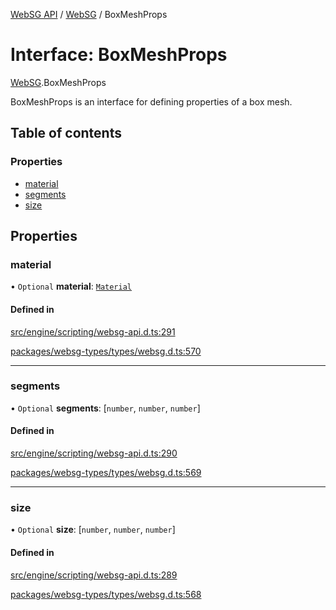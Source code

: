 [WebSG API](../README.md) / [WebSG](../modules/WebSG.md) / BoxMeshProps

# Interface: BoxMeshProps

[WebSG](../modules/WebSG.md).BoxMeshProps

BoxMeshProps is an interface for defining properties of a box mesh.

## Table of contents

### Properties

- [material](WebSG.BoxMeshProps.md#material)
- [segments](WebSG.BoxMeshProps.md#segments)
- [size](WebSG.BoxMeshProps.md#size)

## Properties

### material

• `Optional` **material**: [`Material`](../classes/WebSG.Material.md)

#### Defined in

[src/engine/scripting/websg-api.d.ts:291](https://github.com/thirdroom/thirdroom/blob/fe402010/src/engine/scripting/websg-api.d.ts#L291)

[packages/websg-types/types/websg.d.ts:570](https://github.com/thirdroom/thirdroom/blob/fe402010/packages/websg-types/types/websg.d.ts#L570)

___

### segments

• `Optional` **segments**: [`number`, `number`, `number`]

#### Defined in

[src/engine/scripting/websg-api.d.ts:290](https://github.com/thirdroom/thirdroom/blob/fe402010/src/engine/scripting/websg-api.d.ts#L290)

[packages/websg-types/types/websg.d.ts:569](https://github.com/thirdroom/thirdroom/blob/fe402010/packages/websg-types/types/websg.d.ts#L569)

___

### size

• `Optional` **size**: [`number`, `number`, `number`]

#### Defined in

[src/engine/scripting/websg-api.d.ts:289](https://github.com/thirdroom/thirdroom/blob/fe402010/src/engine/scripting/websg-api.d.ts#L289)

[packages/websg-types/types/websg.d.ts:568](https://github.com/thirdroom/thirdroom/blob/fe402010/packages/websg-types/types/websg.d.ts#L568)
